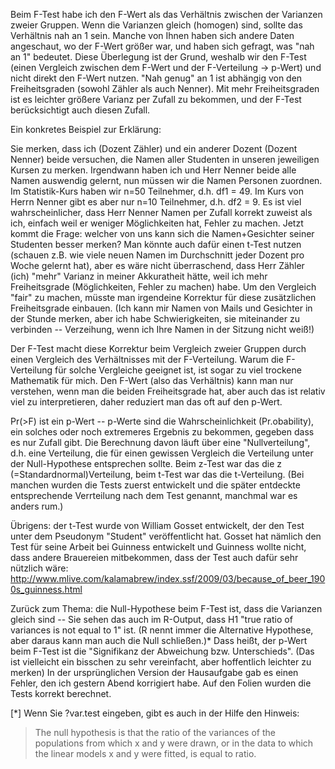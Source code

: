 Beim F-Test habe ich den F-Wert als das Verhältnis zwischen der Varianzen zweier Gruppen. Wenn die Varianzen gleich (homogen) sind, sollte das Verhältnis nah an 1 sein. Manche von Ihnen haben sich andere Daten angeschaut, wo der F-Wert größer war, und haben sich gefragt, was "nah an 1" bedeutet. Diese Überlegung ist der Grund, weshalb wir den F-Test (einen Vergleich zwischen dem F-Wert und der F-Verteilung -> p-Wert) und nicht direkt den F-Wert nutzen. "Nah genug" an 1 ist abhängig von den Freiheitsgraden (sowohl Zähler als auch Nenner). Mit mehr Freiheitsgraden ist es leichter größere Varianz per Zufall zu bekommen, und der F-Test berücksichtigt auch diesen Zufall.

Ein konkretes Beispiel zur Erklärung:
    
Sie merken, dass ich (Dozent Zähler) und ein anderer Dozent (Dozent Nenner) beide versuchen, die Namen aller Studenten in unseren jeweiligen Kursen zu merken. Irgendwann haben ich und Herr Nenner beide alle Namen auswendig gelernt, nun müssen wir die Namen Personen zuordnen. Im Statistik-Kurs haben wir n=50 Teilnehmer, d.h. df1 = 49. Im Kurs von Herrn Nenner gibt es aber nur n=10 Teilnehmer, d.h. df2 = 9. Es ist viel wahrscheinlicher, dass Herr Nenner Namen per Zufall korrekt zuweist als ich, einfach weil er weniger Möglichkeiten hat, Fehler zu machen. Jetzt kommt die Frage: welcher von uns kann sich die Namen+Gesichter seiner Studenten besser merken? Man könnte auch dafür einen t-Test nutzen (schauen z.B. wie viele neuen Namen im Durchschnitt jeder Dozent pro Woche gelernt hat), aber es wäre nicht überraschend, dass Herr Zähler (ich) "mehr" Varianz in meiner Akkuratheit hätte, weil ich mehr Freiheitsgrade (Möglichkeiten, Fehler zu machen) habe. Um den Vergleich "fair" zu machen, müsste man irgendeine Korrektur für diese zusätzlichen Freiheitsgrade einbauen. (Ich kann mir Namen von Mails und Gesichter in der Stunde merken, aber ich habe Schwierigkeiten, sie miteinander zu verbinden -- Verzeihung, wenn ich Ihre Namen in der Sitzung nicht weiß!)

Der F-Test macht diese Korrektur beim Vergleich zweier Gruppen durch einen Vergleich des Verhältnisses mit der F-Verteilung. Warum die F-Verteilung für solche Vergleiche geeignet ist, ist sogar zu viel trockene Mathematik für mich.  Den F-Wert (also das Verhältnis) kann man nur verstehen, wenn man die beiden Freiheitsgrade hat, aber auch das ist relativ viel zu interpretieren, daher reduziert man das oft auf den p-Wert.

Pr(>F) ist ein p-Wert -- p-Werte sind die Wahrscheinlichkeit (Pr.obability), ein solches oder noch extremeres Ergebnis zu bekommen, gegeben dass es nur Zufall gibt. Die Berechnung davon läuft über eine "Nullverteilung", d.h. eine Verteilung, die für einen gewissen Vergleich die Verteilung unter  der Null-Hypothese entsprechen sollte. Beim z-Test war das die z (=Standardnormal)Verteilung, beim t-Test war das die t-Verteilung. (Bei manchen wurden die Tests zuerst entwickelt und die später entdeckte entsprechende Verrteilung nach dem Test genannt, manchmal war es anders rum.)

Übrigens: der t-Test wurde von William Gosset entwickelt, der den Test unter dem Pseudonym "Student" veröffentlicht hat. Gosset hat nämlich den Test für seine Arbeit bei Guinness entwickelt und Guinness wollte nicht, dass andere Brauereien mitbekommen, dass der Test auch dafür sehr
nützlich wäre: http://www.mlive.com/kalamabrew/index.ssf/2009/03/because_of_beer_1900s_guinness.html 

Zurück zum Thema: die Null-Hypothese beim F-Test ist, dass die Varianzen gleich sind -- Sie sehen das auch im R-Output, dass H1 "true ratio of variances is not equal to 1" ist. (R nennt immer die Alternative Hypothese, aber daraus kann man auch die Null schließen.)* Dass heißt, der p-Wert beim
F-Test ist die "Signifikanz der Abweichung bzw. Unterschieds". (Das ist vielleicht ein bisschen zu sehr vereinfacht, aber hoffentlich leichter zu merken) In der ursprünglichen Version der Hausaufgabe gab es einen Fehler, den ich gestern Abend korrigiert habe. Auf den Folien wurden die Tests korrekt berechnet.

[*] Wenn Sie ?var.test eingeben, gibt es auch in der Hilfe
den Hinweis:
    
> The null hypothesis is that the ratio of the variances of the 
> populations from which x and y were drawn, or in the data to which 
> the linear models x and y were fitted, is equal to ratio.
